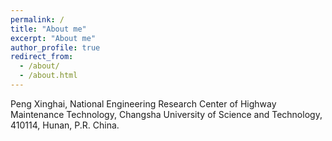 ```yaml
---
permalink: /
title: "About me"
excerpt: "About me"
author_profile: true
redirect_from: 
  - /about/
  - /about.html
---
```


Peng Xinghai, National Engineering Research Center of Highway Maintenance Technology, Changsha University of Science and Technology, 410114, Hunan, P.R. China. 

